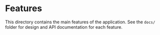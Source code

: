 # Features

This directory contains the main features of the application. See the `docs/` folder for design and API documentation for each feature.
